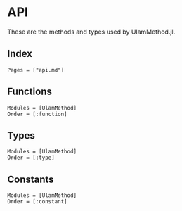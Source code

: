 # API

These are the methods and types used by UlamMethod.jl.

## Index
```@index
Pages = ["api.md"]
```

## Functions
```@autodocs
Modules = [UlamMethod]
Order = [:function]
``` 

## Types
```@autodocs
Modules = [UlamMethod]
Order = [:type]
``` 

## Constants
```@autodocs
Modules = [UlamMethod]
Order = [:constant]
``` 